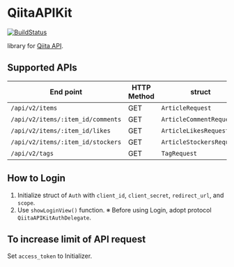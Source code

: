 # QiitaAPIKit
[![BuildStatus](https://github.com/ry-itto/QiitaAPIKit/workflows/push_on_master/badge.svg)](https://github.com/ry-itto/QiitaAPIKit/actions?workflow=push_on_master)

library for [Qiita API](https://qiita.com/api/v2/docs).

## Supported APIs
|End point|HTTP Method|struct|
|--|--|--|
|`/api/v2/items`|GET|`ArticleRequest`|
|`/api/v2/items/:item_id/comments`|GET|`ArticleCommentRequest`|
|`/api/v2/items/:item_id/likes`|GET|`ArticleLikesRequest`|
|`/api/v2/items/:item_id/stockers`|GET|`ArticleStockersRequest`|
|`/api/v2/tags`|GET|`TagRequest`|

## How to Login
1. Initialize struct of `Auth` with `client_id`, `client_secret`, `redirect_url`, and `scope`.
2. Use `showLoginView()` function.
※ Before using Login, adopt protocol `QiitaAPIKitAuthDelegate`.

## To increase limit of API request
Set `access_token` to Initializer.
